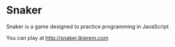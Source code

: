 # Snaker

Snaker is a game designed to practice programming in JavaScript

You can play at http://snaker.jkierem.com